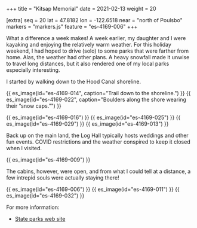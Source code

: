 +++
title = "Kitsap Memorial"
date = 2021-02-13
weight = 20

[extra]
seq = 20
lat = 47.8182
lon = -122.6518
near = "north of Poulsbo"
markers = "markers.js"
feature = "es-4169-006"
+++

What a difference a week makes! A week earlier, my daughter and I were kayaking and enjoying the relatively warm weather. For this holiday weekend, I had hoped to drive (solo) to some parks that were farther from home. Alas, the weather had other plans. A heavy snowfall made it unwise to travel long distances, but it also rendered one of my local parks especially interesting.

I started by walking down to the Hood Canal shoreline.

{{ es_image(id="es-4169-014", caption="Trail down to the shoreline.") }}
{{ es_image(id="es-4169-022", caption="Boulders along the shore wearing their “snow caps.”") }}

{{ es_image(id="es-4169-016") }}
{{ es_image(id="es-4169-025") }}
{{ es_image(id="es-4169-029") }}
{{ es_image(id="es-4169-013") }}

Back up on the main land, the Log Hall typically hosts weddings and other fun events. COVID restrictions and the weather conspired to keep it closed when I visited.

{{ es_image(id="es-4169-009") }}

The cabins, however, were open, and from what I could tell at a distance, a few intrepid souls were actually staying there!

{{ es_image(id="es-4169-006") }}
{{ es_image(id="es-4169-011") }}
{{ es_image(id="es-4169-032") }}

For more information:

* [State parks web site](https://parks.state.wa.us/529/Kitsap-Memorial)
